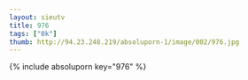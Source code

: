```yaml
--- 
layout: sieutv
title: 976
tags: ["0k"]
thumb: http://94.23.248.219/absoluporn-1/image/002/976.jpg
---
```

{% include absoluporn key="976" %} 
